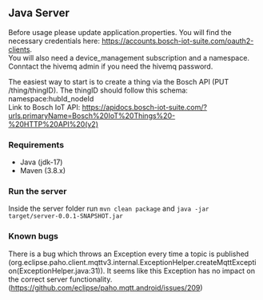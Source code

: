## Java Server

Before usage please update application.properties. You will find the necessary credentials here: https://accounts.bosch-iot-suite.com/oauth2-clients. \
You will also need a device_management subscription and a namespace. \
Conntact the hivemq admin if you need the hivemq password. 

The easiest way to start is to create a thing via the Bosch API (PUT /thing/thingID). The thingID should follow this schema: namespace:hubId_nodeId \
Link to Bosch IoT API: https://apidocs.bosch-iot-suite.com/?urls.primaryName=Bosch%20IoT%20Things%20-%20HTTP%20API%20(v2)

### Requirements
- Java (jdk-17)
- Maven (3.8.x)

### Run the server
Inside the server folder run 
`mvn clean package`
and `java -jar target/server-0.0.1-SNAPSHOT.jar`

### Known bugs
There is a bug which throws an Exception every time a topic is published (org.eclipse.paho.client.mqttv3.internal.ExceptionHelper.createMqttException(ExceptionHelper.java:31)). It seems like this Exception has no impact on the correct server functionality. (https://github.com/eclipse/paho.mqtt.android/issues/209)
